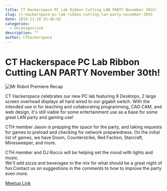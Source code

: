```yaml
---
title: CT Hackerspace PC Lab Ribbon Cutting LAN PARTY November 30th!
slug: ct-hackerspace-pc-lab-ribbon-cutting-lan-party-november-30th
date: 2019-11-10 15:46:02
categories:
  - Uncategorized
description: ""
author: CThackerspace
---
```


# CT Hackerspace PC Lab Ribbon Cutting LAN PARTY November 30th!

![Mr Robot Premiere Recap](/uploads/2019/11/mr-robot-season-3-premiere-recap-elliot-e1573418391418.jpg)

CT Hackerspace celebrates our new PC lab featuring 9 Desktops, 2 large screen overhead displays all hard wired to our gigabit switch. With the intended use in for teaching and collaborating programming, CAD CAM, and web design, it's still viable for some entertainment use as a base for some great LAN party and gaming use!

CTH member Jason is prepping the space for the party, and taking requests for games to preload and checking for network preparedness. On the initial list of games, we have Doom, Counterstrike, Red Faction, Starcraft, Minesweeper, and more.

CTH member and DJ Rocco will be helping set the mood with lights and music.  
We'll add pizza and beverages to the mix for what should be a great night of fun.Contact us on suggestions in the comments to how to improve the party even more.

[Meetup Link](https://www.meetup.com/CT-Hackerspace/events/266368401)
